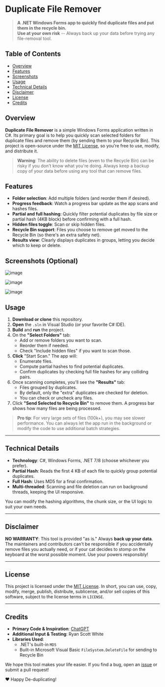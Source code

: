 Duplicate File Remover
======================

> **A .NET Windows Forms app to quickly find duplicate files and put them in the recycle bin.**\
> **Use at your own risk** -- Always back up your data before trying any file-removal tool.

Table of Contents
-----------------

-   [Overview](https://github.com/SunsetQuest/Duplicate-File-Remover-for-Windows/edit/master/README.md#overview)
-   [Features](https://github.com/SunsetQuest/Duplicate-File-Remover-for-Windows/edit/master/README.md#features)
-   [Screenshots](https://github.com/SunsetQuest/Duplicate-File-Remover-for-Windows/edit/master/README.md#screenshots-optional)
-   [Usage](https://github.com/SunsetQuest/Duplicate-File-Remover-for-Windows/edit/master/README.md#usage)
-   [Technical Details](https://github.com/SunsetQuest/Duplicate-File-Remover-for-Windows/edit/master/README.md#technical-details)
-   [Disclaimer](https://github.com/SunsetQuest/Duplicate-File-Remover-for-Windows/edit/master/README.md#disclaimer)
-   [License](https://github.com/SunsetQuest/Duplicate-File-Remover-for-Windows/edit/master/README.md#license)
-   [Credits](https://github.com/SunsetQuest/Duplicate-File-Remover-for-Windows/edit/master/README.md#credits)



Overview
--------

**Duplicate File Remover** is a simple Windows Forms application written in C#. Its primary goal is to help you quickly scan selected folders for duplicate files and remove them (by sending them to your Recycle Bin). This project is open-source under the [MIT License](https://github.com/SunsetQuest/Duplicate-File-Remover-for-Windows/edit/master/README.md#license), so you're free to use, modify, and distribute it.

> **Warning**: The ability to delete files (even to the Recycle Bin) can be risky if you don't know what you're doing. Always keep a backup copy of your data before using any tool that can remove files.



Features
--------

-   **Folder selection**: Add multiple folders (and reorder them if desired).
-   **Progress feedback**: Watch a progress bar update as the app scans and hashes files.
-   **Partial and full hashing**: Quickly filter potential duplicates by file size or partial hash (4KB block) before confirming with a full hash.
-   **Hidden files toggle**: Scan or skip hidden files.
-   **Recycle Bin support**: Files you choose to remove get moved to the Recycle Bin (so there's an extra safety net).
-   **Results view**: Clearly displays duplicates in groups, letting you decide which to keep or delete.



Screenshots (Optional)
----------------------
![image](https://github.com/user-attachments/assets/69a2ca31-a991-476a-abe1-006e11d2a450)

![image](https://github.com/user-attachments/assets/979f57cf-d7cc-4ef5-a69f-da495a117603)

![image](https://github.com/user-attachments/assets/c992ac9c-1102-4292-a4fb-5cc9f21129b6)



Usage
-----

1.  **Download or clone** this repository.
2.  **Open** the `.sln` in Visual Studio (or your favorite C# IDE).
3.  **Build** and **run** the project.
4.  On the **"Select Folders"** tab:
    -   Add or remove folders you want to scan.
    -   Reorder them if needed.
    -   Check "Include hidden files" if you want to scan those.
5.  **Click** "Start Scan." The app will:
    -   Enumerate files.
    -   Compute partial hashes to find potential duplicates.
    -   Confirm duplicates by checking full file hashes for any colliding pairs.
6.  Once scanning completes, you'll see the **"Results"** tab:
    -   Files grouped by duplicates.
    -   By default, only the "extra" duplicates are checked for deletion.
    -   You can check or uncheck any files.
7.  Click **"Send Selected to Recycle Bin"** to remove them. A progress bar shows how many files are being processed.

> **Pro tip**: For very large sets of files (100k+), you may see slower performance. You can always let the app run in the background or modify the code to use additional batch strategies.

* * * * *

Technical Details
-----------------

-   **Technology**: C#, Windows Forms, .NET 7/8 (choose whichever you prefer).
-   **Partial Hash**: Reads the first 4 KB of each file to quickly group potential duplicates.
-   **Full Hash**: Uses MD5 for a final confirmation.
-   **Multi-threaded**: Scanning and file deletion can run on background threads, keeping the UI responsive.

You can modify the hashing algorithms, the chunk size, or the UI logic to suit your own needs.

* * * * *

Disclaimer
----------

**NO WARRANTY**: This tool is provided "as is." Always **back up your data**. The maintainers and contributors can't be responsible if you accidentally remove files you actually need, or if your cat decides to stomp on the keyboard at the worst possible moment. Use your powers responsibly!

* * * * *

License
-------

This project is licensed under the [MIT License](https://chatgpt.com/g/g-p-678d7d1dcb0c81918bd5d8e0315bc70f-duplicate-file-remover/c/LICENSE). In short, you can use, copy, modify, merge, publish, distribute, sublicense, and/or sell copies of this software, subject to the license terms in `LICENSE`.

* * * * *

Credits
-------

-   **Primary Code & Inspiration**: [ChatGPT](https://openai.com/blog/chatgpt)
-   **Additional Input & Testing**: Ryan Scott White
-   **Libraries Used**:
    -   .NET's built-in `MD5`
    -   Built-in Microsoft Visual Basic `FileSystem.DeleteFile` for sending to Recycle Bin

We hope this tool makes your life easier. If you find a bug, open an [issue](https://github.com/YourUsername/YourRepoName/issues) or submit a pull request!

:heart: Happy De-duplicating!
